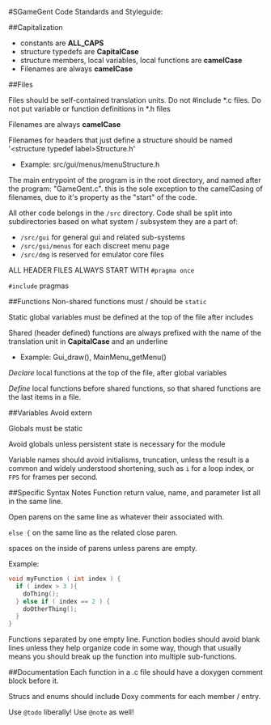 #SGameGent Code Standards and Styleguide:

##Capitalization
* constants are **ALL_CAPS**
* structure typedefs are **CapitalCase**
* structure members, local variables, local functions are **camelCase**
* Filenames are always **camelCase**

##Files

Files should be self-contained translation units. Do not \#include \*.c files. Do not put variable or function definitions in \*.h files

Filenames are always **camelCase**

Filenames for headers that just define a structure should be named '\<structure typedef label>Structure.h'
* Example: src/gui/menus/menuStructure.h

The main entrypoint of the program is in the root directory, and named after the program: "GameGent.c". this is the sole exception to the camelCasing of filenames, due to it's property as the "start" of the code.

All other code belongs in the `/src` directory. Code shall be split into subdirectories based on what system / subsystem they are a part of:
* `/src/gui` for general gui and related sub-systems
* `/src/gui/menus` for each discreet menu page
* `/src/dmg` is reserved for emulator core files

ALL HEADER FILES ALWAYS START WITH `#pragma once`

`#include` pragmas

##Functions
Non-shared functions must / should be `static`

Static global variables must be defined at the top of the file after includes

Shared (header defined) functions are always prefixed with the name of the translation unit in **CapitalCase** and an underline
* Example: Gui_draw(), MainMenu_getMenu()

*Declare* local functions at the top of the file, after global variables

*Define* local functions before shared functions, so that shared functions are the last items in a file.

##Variables
Avoid extern

Globals must be static

Avoid globals unless persistent state is necessary for the module

Variable names should avoid initialisms, truncation, unless the result is a common and widely understood shortening, such as `i` for a loop index, or `FPS` for frames per second.

##Specific Syntax Notes
Function return value, name, and parameter list all in the same line.

Open parens on the same line as whatever their associated with.

`else {` on the same line as the related close paren.

spaces on the inside of parens unless parens are empty.

Example:
```c
void myFunction ( int index ) {
  if ( index > 3 ){
    doThing();
  } else if ( index == 2 ) {
    doOtherThing();
  }
}
```
Functions separated by one empty line. Function bodies should avoid blank lines unless they help organize code in some way, though that usually means you should break up the function into multiple sub-functions.

##Documentation
Each function in a .c file should have a doxygen comment block before it.

Strucs and enums should include Doxy comments for each member / entry.

Use `@todo` liberally! Use `@note` as well!
